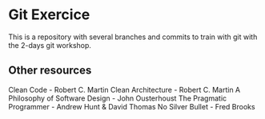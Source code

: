 # Git Exercice

This is a repository with several branches and commits to train with git with the 2-days git workshop.

## Other resources

Clean Code - Robert C. Martin
Clean Architecture - Robert C. Martin
A Philosophy of Software Design - John Ousterhoust
The Pragmatic Programmer - Andrew Hunt & David Thomas
No Silver Bullet - Fred Brooks
